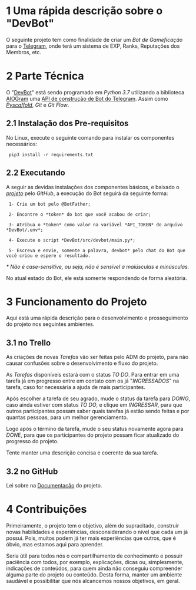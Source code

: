 # 1 Uma rápida descrição sobre o "DevBot"

O seguinte projeto tem como finalidade de criar um *Bot de Gameficação* para o [Telegram](https://telegram.org/), onde terá um sistema de EXP, Ranks, Reputações dos Membros, etc.

# 2 Parte Técnica

O "[DevBot](https://github.com/GrupoDevelopers/DevBot)" está sendo programado em *Python 3.7* utilizando a biblioteca [AIOGram](https://aiogram.readthedocs.io/en/latest/) uma [API de construção de Bot do Telegram](https://core.telegram.org/bots/api). Assim como *[Pyscaffold](https://pyscaffold.org/en/latest/)*, *Git* e *Git Flow*.

## 2.1 Instalação dos Pre-requisitos

No Linux, execute o seguinte comando para instalar os componentes necessários:

     pip3 install -r requirements.txt

<!---Processos para a instalação dos pacotes, caso algum erro aconteçar durante as instalações pelo requirements.txt:

     apt install python3.7

     sudo apt install python3-pip

     python3.7 -m pip install pip

     pip3.7 install idna==2.8

     pip3.7 install yarl==1.3.0

     pip3.7 install aiohttp==3.6.1

     pip3.7 install aiogram==2.3
-->

## 2.2 Executando

A seguir as devidas instalações dos componentes básicos, e baixado o *[projeto](https://github.com/GrupoDevelopers/DevBot)* pelo *GitHub*, a execução do Bot seguirá da seguinte forma:

     1- Crie um bot pelo @BotFather;
     
     2- Encontre o *token* do bot que você acabou de criar;
     
     3- Atribua o *token* como valor na variável *API_TOKEN* do arquivo *DevBot/.env*;
     
     4- Execute o script *DevBot/src/devbot/main.py*;
     
     5- Escreva e envie, somente a palavra, devbot* pelo chat do Bot que você criou e espere o resultado.
     
*\* Não é case-sensitive, ou seja, não é sensível a maiúsculas e minúsculas.*

No atual estado do Bot, ele está somente respondendo de forma aleatória.

# 3 Funcionamento do Projeto

Aqui está uma rápida descrição para o desenvolvimento e prosseguimento do projeto nos seguintes ambientes.

## 3.1 no Trello

As criações de novas *Tarefas* vão ser feitas pelo ADM do projeto, para não causar confusões sobre o desenvolvimento e fluxo do projeto.

As *Tarefas* disponíveis estará com o status *TO DO*. Para entrar em uma tarefa já em progresso entre em contato com os já "*INGRESSADOS*" na tarefa, caso for necessária a ajuda de mais participantes.

Após escolher a tarefa de seu agrado, mude o status da tarefa para *DOING*, caso ainda estiver com status *TO DO*, e clique em *INGRESSAR*, para que outros participantes possam saber quais tarefas já estão sendo feitas e por quantas pessoas, para um melhor gerenciamento.

Logo após o término da tarefa, mude o seu status novamente agora para *DONE*, para que os participantes do projeto possam ficar atualizado do progresso do projeto.

Tente manter uma descrição concisa e coerente da sua tarefa.

## 3.2 no GitHub

Lei sobre na [Documentação](https://docs.google.com/document/d/1DVZ_7xSwBKXlbptykHyIb9Iu_6bCf0uwx3Xvv5t8Ork) do projeto.

# 4 Contribuições

Primeiramente, o projeto tem o objetivo, além do supracitado, construir novas habilidades e experiências, desconsiderando o nível que cada um já possui. Pois, muitos podem já ter mais experiências que outros, que é óbvio, mas estamos aqui para aprender.

Seria útil para todos nós o compartilhamento de conhecimento e possuir paciência com todos, por exemplo, explicações, dicas ou, simplesmente, indicações de conteúdos, para quem ainda não conseguiu compreender alguma parte do projeto ou conteúdo. Desta forma, manter um ambiente saudável e possibilitar que nós alcancemos nossos objetivos, em geral.
